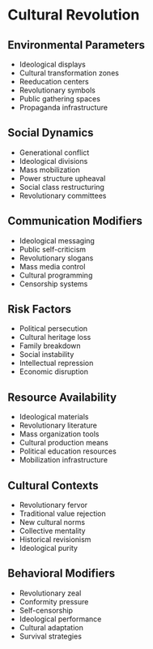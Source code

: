 # Cultural Revolution

## Environmental Parameters
- Ideological displays
- Cultural transformation zones
- Reeducation centers
- Revolutionary symbols
- Public gathering spaces
- Propaganda infrastructure

## Social Dynamics
- Generational conflict
- Ideological divisions
- Mass mobilization
- Power structure upheaval
- Social class restructuring
- Revolutionary committees

## Communication Modifiers
- Ideological messaging
- Public self-criticism
- Revolutionary slogans
- Mass media control
- Cultural programming
- Censorship systems

## Risk Factors
- Political persecution
- Cultural heritage loss
- Family breakdown
- Social instability
- Intellectual repression
- Economic disruption

## Resource Availability
- Ideological materials
- Revolutionary literature
- Mass organization tools
- Cultural production means
- Political education resources
- Mobilization infrastructure

## Cultural Contexts
- Revolutionary fervor
- Traditional value rejection
- New cultural norms
- Collective mentality
- Historical revisionism
- Ideological purity

## Behavioral Modifiers
- Revolutionary zeal
- Conformity pressure
- Self-censorship
- Ideological performance
- Cultural adaptation
- Survival strategies 